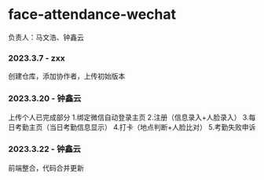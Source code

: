 # face-attendance-wechat
负责人：马文浩、钟鑫云
### 2023.3.7 - zxx
创建仓库，添加协作者，上传初始版本

### 2023.3.20 - 钟鑫云
上传个人已完成部分 
1.绑定微信自动登录主页
2.注册（信息录入+人脸录入）
3.每日考勤主页（当日考勤信息显示）
4.打卡（地点判断+人脸比对）
5.考勤失败申诉

### 2023.3.22 - 钟鑫云
前端整合，代码合并更新
